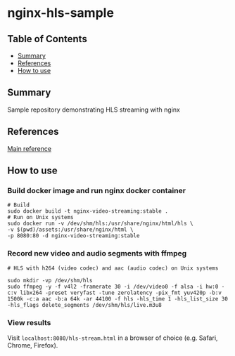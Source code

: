 # nginx-hls-sample

## Table of Contents

- [Summary](#summary)
- [References](#references)
- [How to use](#how-to-use)


## Summary

Sample repository demonstrating HLS streaming with nginx    

## References

[Main reference](https://www.codeinsideout.com/blog/pi/stream-ffmpeg-hls-dash/#create-video-chunks)

## How to use

### Build docker image and run nginx docker container

```
# Build 
sudo docker build -t nginx-video-streaming:stable .
# Run on Unix systems
sudo docker run -v /dev/shm/hls:/usr/share/nginx/html/hls \
-v $(pwd)/assets:/usr/share/nginx/html \
-p 8080:80 -d nginx-video-streaming:stable
```

### Record new video and audio segments with ffmpeg 

```
# HLS with h264 (video codec) and aac (audio codec) on Unix systems

sudo mkdir -vp /dev/shm/hls
sudo ffmpeg -y -f v4l2 -framerate 30 -i /dev/video0 -f alsa -i hw:0 -c:v libx264 -preset veryfast -tune zerolatency -pix_fmt yuv420p -b:v 1500k -c:a aac -b:a 64k -ar 44100 -f hls -hls_time 1 -hls_list_size 30 -hls_flags delete_segments /dev/shm/hls/live.m3u8
```

### View results

Visit `localhost:8080/hls-stream.html` in a browser of choice (e.g. Safari, Chrome, Firefox).